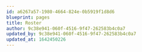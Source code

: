 ```yaml
---
id: a6267a57-1980-4664-824e-0b5919f1d8d6
blueprint: pages
title: Roster
author: 9c38e941-060f-4516-9f47-262583b4c0a7
updated_by: 9c38e941-060f-4516-9f47-262583b4c0a7
updated_at: 1642450226
---
```

